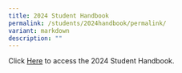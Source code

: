```yaml
---
title: 2024 Student Handbook
permalink: /students/2024handbook/permalink/
variant: markdown
description: ""
---
```

Click [Here](/files/AdmiraltySS_Student_Handbook_2024.pdf) to access the 2024 Student Handbook.